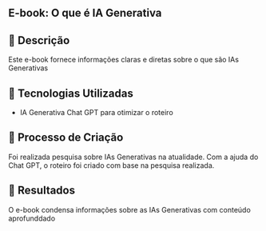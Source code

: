 ## E-book: O que é IA Generativa

## 📒 Descrição
Este e-book fornece informações claras e diretas sobre o que são IAs Generativas

## 🤖 Tecnologias Utilizadas
- IA Generativa Chat GPT para otimizar o roteiro

## 🧐 Processo de Criação
Foi realizada pesquisa sobre IAs Generativas na atualidade. Com a ajuda do Chat GPT, o roteiro foi criado com base na pesquisa realizada.

## 🚀 Resultados
O e-book condensa informações sobre as IAs Generativas com conteúdo aprofunddado
```
